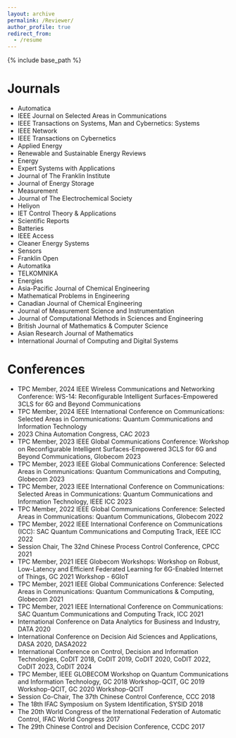 ```yaml
---
layout: archive
permalink: /Reviewer/
author_profile: true
redirect_from:
  - /resume
---
```


{% include base_path %}

Journals
======
* Automatica
* IEEE Journal on Selected Areas in Communications
* IEEE Transactions on Systems, Man and Cybernetics: Systems
* IEEE Network
* IEEE Transactions on Cybernetics
* Applied Energy
* Renewable and Sustainable Energy Reviews
* Energy
* Expert Systems with Applications
* Journal of The Franklin Institute
* Journal of Energy Storage
* Measurement
* Journal of The Electrochemical Society
* Heliyon
* IET Control Theory & Applications
* Scientific Reports
* Batteries
* IEEE Access
* Cleaner Energy Systems
* Sensors
* Franklin Open
* Automatika
* TELKOMNIKA
* Energies
* Asia-Pacific Journal of Chemical Engineering
* Mathematical Problems in Engineering
* Canadian Journal of Chemical Engineering
* Journal of Measurement Science and Instrumentation
* Journal of Computational Methods in Sciences and Engineering
* British Journal of Mathematics & Computer Science
* Asian Research Journal of Mathematics
* International Journal of Computing and Digital Systems

Conferences
======
* TPC Member, 2024 IEEE Wireless Communications and Networking Conference: WS-14: Reconfigurable Intelligent Surfaces-Empowered 3CLS for 6G and Beyond Communications
* TPC Member, 2024 IEEE International Conference on Communications: Selected Areas in Communications: Quantum Communications and Information Technology
* 2023 China Automation Congress, CAC 2023
* TPC Member, 2023 IEEE Global Communications Conference: Workshop on Reconfigurable Intelligent Surfaces-Empowered 3CLS for 6G and Beyond Communications, Globecom 2023
* TPC Member, 2023 IEEE Global Communications Conference: Selected Areas in Communications: Quantum Communications and Computing, Globecom 2023
* TPC Member, 2023 IEEE International Conference on Communications: Selected Areas in Communications: Quantum Communications and Information Technology, IEEE ICC 2023
* TPC Member, 2022 IEEE Global Communications Conference: Selected Areas in Communications: Quantum Communications, Globecom 2022
* TPC Member, 2022 IEEE International Conference on Communications (ICC): SAC Quantum Communications and Computing Track, IEEE ICC 2022
* Session Chair, The 32nd Chinese Process Control Conference, CPCC 2021
* TPC Member, 2021 IEEE Globecom Workshops: Workshop on Robust, Low-Latency and Efficient Federated Learning for 6G-Enabled Internet of Things, GC 2021 Workshop - 6GIoT
* TPC Member, 2021 IEEE Global Communications Conference: Selected Areas in Communications: Quantum Communications & Computing, Globecom 2021
* TPC Member, 2021 IEEE International Conference on Communications: SAC Quantum Communications and Computing Track, ICC 2021
* International Conference on Data Analytics for Business and Industry, DATA 2020
* International Conference on Decision Aid Sciences and Applications, DASA 2020, DASA2022
* International Conference on Control, Decision and Information Technologies, CoDIT 2018, CoDIT 2019, CoDIT 2020, CoDIT 2022, CoDIT 2023, CoDIT 2024
* TPC Member, IEEE GLOBECOM Workshop on Quantum Communications and Information Technology, GC 2018 Workshop-QCIT, GC 2019 Workshop-QCIT, GC 2020 Workshop-QCIT
* Session Co-Chair, The 37th Chinese Control Conference, CCC 2018
* The 18th IFAC Symposium on System Identification, SYSID 2018
* The 20th World Congress of the International Federation of Automatic Control, IFAC World Congress 2017
* The 29th Chinese Control and Decision Conference, CCDC 2017
